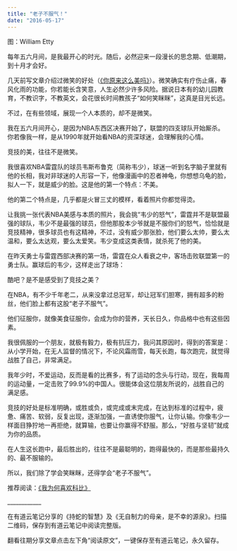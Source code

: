 ```yaml
---
title: "老子不服气！"
date: "2016-05-17"
---
```


图：William Etty

每年五六月间，是我最开心的时光。随后，必然迎来一段漫长的思念期、低潮期，到十月才会好。

几天前写文章介绍过微笑的好处（[《你原来这么美吗》](http://mp.weixin.qq.com/s?__biz=MjM5NDU0Mjk2MQ==&mid=2651622133&idx=2&sn=90a97cd1f61b4403ff056cb8362c22bb&scene=21#wechat_redirect)）。微笑确实有疗伤止痛，春风化雨的功能，你若能长含笑意，人生必然少许多风险。据说日本有的幼儿园教育，不教识字，不教英文，会花很长时间教孩子“如何笑眯眯”，这真是目光长远。

不过，在有些领域，展现一个人本质的，却不是微笑。

我在五六月间开心，是因为NBA东西区决赛开始了，联盟的四支球队开始厮杀。你若像我一样，是从1990年就开始看NBA的资深球迷，会理解我的心情。

竞技的美，往往不是微笑。

我很喜欢NBA雷霆队的球员韦斯布鲁克（简称韦少），球迷一听到名字脑子里就有他的长相，我对非球迷的人形容一下，他像漫画中的忍者神龟，你想想乌龟的脸，拟人一下，就是威少的脸。这是他的第一个特点：不美。

他的第二个特点是，几乎都是火冒三丈的模样，看着照片你都觉得烫。

让我挑一张代表NBA美感与本质的照片，我会挑“韦少的怒气”，雷霆并不是联盟最强的球队，韦少不是最强的球员，但他那股本少爷就是不服你们的怒气，恰恰就是竞技精神，很多球员也有这精神，不过，没有威少那张脸，他们要么太帅，要么太温和，要么太达观，要么太爱笑。韦少变成这类表情，就杀死了他的美。

在昨天勇士与雷霆西部决赛的第一场，雷霆在众人看衰之中，客场击败联盟第一的勇士队。赢球后的韦少，这样走出了球场：

酷吧？是不是感受到了竞技之美？

在NBA，有不少千年老二，从来没拿过总冠军，却让冠军们胆寒，拥有超多的粉丝，他们脸上都有这股“老子不服气”。  

他们征服你，就像美食征服你，会成为你的营养，天长日久，你品格中也有这些因素。

我很佩服的一个朋友，就极有毅力，极有抗压力，我问其原因时，得到的答案是：从小学开始，在无人监督的情况下，不论风霜雨雪，每天长跑，每次跑完，就觉得战胜了自己，非常满足。

我年少时，不爱运动，反而是看的比赛多，有了运动的念头与行动，现在，我每周的运动量，一定击败了99.9%的中国人。很能体会这位朋友所说的，战胜自己的满足感。

竞技的好处是标准明确，或胜或负，或完成或末完成，在达到标准的过程中，疲惫、痛苦、软弱，反复出现，逐渐加强，一直诱使你服气，让你认输。你像韦少一样面目狰狞地一再拒绝，就算输，也要让你赢得不舒服。那么，“好胜与坚韧”就成为你的品质。

在人生这长跑中，最后胜出的，往往不是最聪明的，跑得最快的，而是那些最持久的、最不服输的。

所以，我们除了学会笑眯眯，还得学会“老子不服气”。

推荐阅读：[《我为何喜欢科比》](http://mp.weixin.qq.com/s?__biz=MjM5NDU0Mjk2MQ==&mid=400873618&idx=1&sn=913c8a1a70723c8544c382e53d2b5b53&scene=21#wechat_redirect)  

\_\_\_\_\_\_\_\_\_\_\_\_

在有道云笔记分享的《持蛇的智慧》及《无自制力的母亲，是不幸的源泉》。扫描二维码，保存到有道云笔记中阅读完整版。

  

翻看往期分享文章点击左下角“阅读原文”，一键保存至有道云笔记，永久留存。
